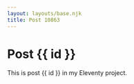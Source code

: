 ```yaml
---
layout: layouts/base.njk
title: Post 10863
---
```


# Post {{ id }}

This is post {{ id }} in my Eleventy project.
